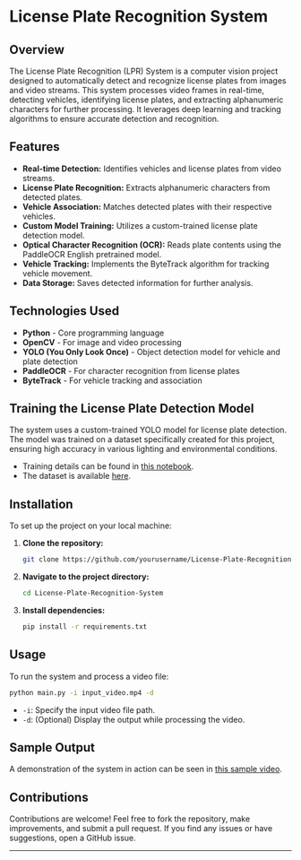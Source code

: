 # License Plate Recognition System

## Overview
The License Plate Recognition (LPR) System is a computer vision project designed to automatically detect and recognize license plates from images and video streams. This system processes video frames in real-time, detecting vehicles, identifying license plates, and extracting alphanumeric characters for further processing. It leverages deep learning and tracking algorithms to ensure accurate detection and recognition.

## Features
- **Real-time Detection:** Identifies vehicles and license plates from video streams.
- **License Plate Recognition:** Extracts alphanumeric characters from detected plates.
- **Vehicle Association:** Matches detected plates with their respective vehicles.
- **Custom Model Training:** Utilizes a custom-trained license plate detection model.
- **Optical Character Recognition (OCR):** Reads plate contents using the PaddleOCR English pretrained model.
- **Vehicle Tracking:** Implements the ByteTrack algorithm for tracking vehicle movement.
- **Data Storage:** Saves detected information for further analysis.

## Technologies Used
- **Python** - Core programming language
- **OpenCV** - For image and video processing
- **YOLO (You Only Look Once)** - Object detection model for vehicle and plate detection
- **PaddleOCR** - For character recognition from license plates
- **ByteTrack** - For vehicle tracking and association

## Training the License Plate Detection Model
The system uses a custom-trained YOLO model for license plate detection. The model was trained on a dataset specifically created for this project, ensuring high accuracy in various lighting and environmental conditions.
- Training details can be found in [this notebook](https://www.kaggle.com/code/ahmedshafiq12/license-plate-detector-training).
- The dataset is available [here](https://universe.roboflow.com/roboflow-universe-projects/license-plate-recognition-rxg4e/dataset/4).

## Installation
To set up the project on your local machine:

1. **Clone the repository:**
   ```bash
   git clone https://github.com/yourusername/License-Plate-Recognition-System.git
   ```
2. **Navigate to the project directory:**
   ```bash
   cd License-Plate-Recognition-System
   ```
3. **Install dependencies:**
   ```bash
   pip install -r requirements.txt
   ```

## Usage
To run the system and process a video file:

```bash
python main.py -i input_video.mp4 -d
```
- `-i`: Specify the input video file path.
- `-d`: (Optional) Display the output while processing the video.

## Sample Output
A demonstration of the system in action can be seen in [this sample video](https://github.com/theonlyshafiq/License-Plate-Recognition-System/assets/63657698/3a287c0f-164b-44a1-a632-e92de745965f).

## Contributions
Contributions are welcome! Feel free to fork the repository, make improvements, and submit a pull request. If you find any issues or have suggestions, open a GitHub issue.


---


